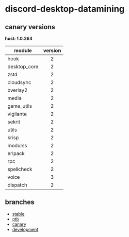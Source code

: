 # discord-desktop-datamining

## canary versions

**host: 1.0.264**

| module | version |
| ------ | :-----: |
| hook | 2 |
| desktop_core | 2 |
| zstd | 2 |
| cloudsync | 2 |
| overlay2 | 2 |
| media | 2 |
| game_utils | 2 |
| vigilante | 2 |
| sekrit | 2 |
| utils | 2 |
| krisp | 2 |
| modules | 2 |
| erlpack | 2 |
| rpc | 2 |
| spellcheck | 2 |
| voice | 3 |
| dispatch | 2 |

## branches

- [stable](https://github.com/OpenAsar/discord-desktop-datamining/tree/stable)
- [ptb](https://github.com/OpenAsar/discord-desktop-datamining/tree/ptb)
- [canary](https://github.com/OpenAsar/discord-desktop-datamining/tree/canary)
- [development](https://github.com/OpenAsar/discord-desktop-datamining/tree/development)